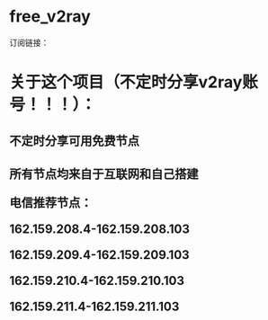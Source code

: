 # free_v2ray
订阅链接：
# 关于这个项目（不定时分享v2ray账号！！！）：
<h2>不定时分享可用免费节点<h2>
<p>所有节点均来自于互联网和自己搭建<p>

<p>

电信推荐节点：


162.159.208.4-162.159.208.103


162.159.209.4-162.159.209.103


162.159.210.4-162.159.210.103


162.159.211.4-162.159.211.103<p>

